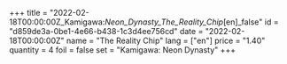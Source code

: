 +++
title = "2022-02-18T00:00:00Z_Kamigawa:_Neon_Dynasty_The_Reality_Chip_[en]_false"
id = "d859de3a-0be1-4e66-b438-1c3d4ee756cd"
date = "2022-02-18T00:00:00Z"
name = "The Reality Chip"
lang = ["en"]
price = "1.40"
quantity = 4
foil = false
set = "Kamigawa: Neon Dynasty"
+++
